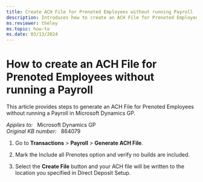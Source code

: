 ```yaml
---
title: Create ACH File for Prenoted Employees without running Payroll
description: Introduces how to create an ACH File for Prenoted Employees without running a Payroll.
ms.reviewer: theley
ms.topic: how-to
ms.date: 03/13/2024
---
```

# How to create an ACH File for Prenoted Employees without running a Payroll

This article provides steps to generate an ACH File for Prenoted Employees without running a Payroll in Microsoft Dynamics GP.

_Applies to:_ &nbsp; Microsoft Dynamics GP  
_Original KB number:_ &nbsp; 864079

1. Go to **Transactions** > **Payroll** > **Generate ACH File**.

2. Mark the Include all Prenotes option and verify no builds are included.

3. Select the **Create File** button and your ACH file will be written to the location you specified in Direct Deposit Setup.
